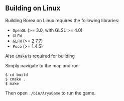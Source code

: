## Building on Linux

Building Borea on Linux requires the following libraries:

- `OpenGL` (>= 3.0, with GLSL >= 4.0)
- `GLEW`
- `GLFW` (>= 2.7.7) 
- `Poco` (>= 1.4.5)

Also `CMake` is required for building

Simply navigate to the map and run

    $ cd build
    $ cmake .
    $ make

Then open `./bin/AryaGame` to run the game.
